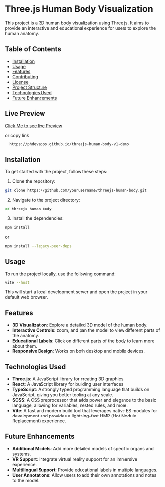 # Three.js Human Body Visualization

This project is a 3D human body visualization using Three.js. It aims to provide an interactive and educational experience for users to explore the human anatomy.

## Table of Contents
- [Installation](#installation)
- [Usage](#usage)
- [Features](#features)
- [Contributing](#contributing)
- [License](#license)
- [Project Structure](#project-structure)
- [Technologies Used](#technologies-used)
- [Future Enhancements](#future-enhancements)


## Live Preview

<a href="https://phdevapps.github.io/threejs-human-body-v1-demo" target="_blank" >Click Me to see live Preview</a>


  or copy link


  ```bash
    https://phdevapps.github.io/threejs-human-body-v1-demo
  ```

## Installation

To get started with the project, follow these steps:

1. Clone the repository:
  ```bash
  git clone https://github.com/yourusername/threejs-human-body.git
  ```
2. Navigate to the project directory:
  ```bash
  cd threejs-human-body
  ```
3. Install the dependencies:
  ```bash
  npm install 
  ```  
  or
  ```bash
  npm install --legacy-peer-deps
  ```

## Usage

To run the project locally, use the following command:
```bash
vite --host
```
This will start a local development server and open the project in your default web browser.

## Features

- **3D Visualization**: Explore a detailed 3D model of the human body.
- **Interactive Controls**: zoom, and pan the model to view different parts of the anatomy.
- **Educational Labels**: Click on different parts of the body to learn more about them.
- **Responsive Design**: Works on both desktop and mobile devices.


## Technologies Used

- **Three.js**: A JavaScript library for creating 3D graphics.
- **React**: A JavaScript library for building user interfaces.
- **TypeScript**: A strongly typed programming language that builds on JavaScript, giving you better tooling at any scale.
- **SCSS**: A CSS preprocessor that adds power and elegance to the basic language, allowing for variables, nested rules, and more.
- **Vite**: A fast and modern build tool that leverages native ES modules for development and provides a lightning-fast HMR (Hot Module Replacement) experience.

## Future Enhancements

- **Additional Models**: Add more detailed models of specific organs and systems.
- **VR Support**: Integrate virtual reality support for an immersive experience.
- **Multilingual Support**: Provide educational labels in multiple languages.
- **User Annotations**: Allow users to add their own annotations and notes to the model.

